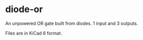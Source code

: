 # diode-or

An unpowered OR gate built from diodes. 1 input and 3 outputs.

Files are in KiCad 6 format.
